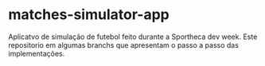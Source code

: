 # matches-simulator-app
Aplicatvo de simulação de futebol feito durante a Sportheca dev week. Este repositorio em algumas branchs que apresentam o passo a passo das implementações.
